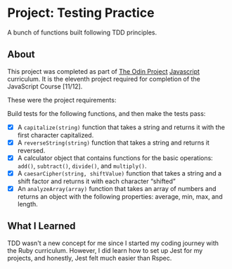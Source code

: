 Project: Testing Practice
=============

A bunch of functions built following TDD principles.

About
-----

This project was completed as part of [The Odin Project](https://www.theodinproject.com/) [Javascript](https://www.theodinproject.com/paths/full-stack-javascript/courses/javascript) curriculum. It is the eleventh project required for completion of the JavaScript Course [11/12].

These were the project requirements:

Build tests for the following functions, and then make the tests pass:

- [x] A `capitalize(string)` function that takes a string and returns it with the first character capitalized.
- [x] A `reverseString(string)` function that takes a string and returns it reversed.
- [x] A calculator object that contains functions for the basic operations: `add()`, `subtract()`, `divide()`, and `multiply()`.
- [x] A `caesarCipher(string, shiftValue)` function that takes a string and a shift factor and returns it with each character “shifted”
- [x] An `analyzeArray(array)` function that takes an array of numbers and returns an object with the following properties: average, min, max, and length.

What I Learned
-----

TDD wasn't a new concept for me since I started my coding journey with the Ruby curriculum. However, I did learn how to set up Jest for my projects, and honestly, Jest felt much easier than Rspec. 
